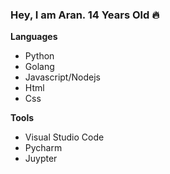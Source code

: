 ### Hey, I am Aran. 14 Years Old 🔥

**Languages**
- Python
- Golang
- Javascript/Nodejs
- Html
- Css

**Tools**
- Visual Studio Code
- Pycharm
- Juypter

<!---
Aran404/Aran404 is a ✨ special ✨ repository because its `README.md` (this file) appears on your GitHub profile.
You can click the Preview link to take a look at your changes.
--->
